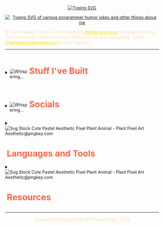 <br>

<p align="center">
    <a href="https://github.com/charliemeyer2000"><img src="https://readme-typing-svg.demolab.com?font=Fira+Code&pause=1000&color=FF6347&center=true&size=50&vCenter=true&repeat=false&width=435&lines=Charlie+Meyer" alt="Typing SVG" /></a>
</p>
<p align="center">
    <a href="https://github.com/charliemeyer2000"><img src="https://readme-typing-svg.demolab.com?font=Fira+Code&pause=1000&color=FFDEAD&center=true&vCenter=true&width=435&lines=building;pnpm dev;kubectl apply -f ingress.yml;Professional Proompter;Late-night+coffee+drinker;$\forall_x \in \mathbb{N}$;:wq;int getRandomNumber(){return 4};display:grid place-content:center;ngrok http 9000" alt="Typing SVG of various programmer humor jokes and other things about me" /></a>
</p>

<p style="color: #FFDEAD">
👋 Hey stranger. Check out my website <a href="https://charliemeyer.xyz" target="_blank" rel="noopener noreferrer" style="color: #FFD700;">charliemeyer.xyz</a> and stay tuned for more cool stuff I'll be churning out through my startup journey. Email <a href="mailto:charlie@charliemeyer.xyz" style="color: #FFD700; " target="_blank" rel="noopener noreferrer">charlie@charliemeyer.xyz</a>  for any inquiries.
</p>

<hr>

<details closed display="flex" align-items="center" color="#FFDEAD">
    <summary >
        <img alt="Whispering..." src="https://media4.giphy.com/media/wIkGlPFEjzy8qykkUJ/giphy.gif?cid=ecf05e47pgs986yvharf6gkk3cp2omjjnu59vi1mswlm4p33&rid=giphy.gif&ct=s" width="60" height="60" style="display: inline-block; vertical-align:-1em">
        <h1 style="display: inline-block; color: #FF6347; border-bottom: none" >Stuff I've Built</h1>
    </summary>
    <div>
        <ul>
            <li><a href="https://hufflo.com" target="_blank" rel="noopener noreferrer" style="color: #FFD700">Hufflo</li>
            <li><a href="https://simpletext.dev" target="_blank" rel="noopener noreferrer" style="color: #FFD700">simpletext</li>
            <li><a href="https://github.com/charliemeyer2000/website" target="_blank" rel="noopener noreferrer" style="color: #FFD700">My personal website</li>
            <li><a href="https://www.youtube.com/watch?v=dQw4w9WgXcQ" target="_blank" rel="noopener noreferrer" style="color: #FFD700;">A Mystery Project🥸</a></li>
        </ul>
    </div>
</details>

<details closed display="flex" align-items="center" color="#FFDEAD">
    <summary >
        <img alt="Whispering..." src="https://media3.giphy.com/media/1hCn9kUdtA65wDSvXI/giphy.gif?cid=6c09b95277f10de8cba9902fa4930da65ee58a426cce53bb&rid=giphy.gif&ct=s" width="60" height="60" style="display: inline-block; vertical-align:-1em">
        <h1 style="display: inline-block; color: #FF6347; border-bottom: none" >Socials</h1>
    </summary>
    <div>
        <ul>
            <li><a href="https://x.com/charliemeyer2000" target="_blank" rel="noopener noreferrer" style="color: #FFD700">Twitter/X</li>
            <li><a href="https://www.linkedin.com/in/charlie-meyer-2000/" target="_blank" rel="noopener noreferrer" style="color: #FFD700">LinkedIn</li>
            <li><a href="https://bsky.app/profile/charliemeyer.xyz" target="_blank" rel="noopener noreferrer" style="color: #FFD700">Bluesky</li>
            <li><a href="mailto:charlie@charliemeyer.xyz" target="_blank" rel="noopener noreferrer" style="color: #FFD700;">Email</a></li>
        </ul>
    </div>
</details>

<!-- <details closed display="flex" align-items="center" color="#FFDEAD">
    <summary>
        <img src="https://media3.giphy.com/media/1hCn9kUdtA65wDSvXI/giphy.gif?cid=6c09b95277f10de8cba9902fa4930da65ee58a426cce53bb&rid=giphy.gif&ct=s" alt="Svg Stock Cute Pastel Aesthetic Pixel Plant Animal - Plant Pixel Art Aesthetic@pngkey.com" width=60 style="vertical-align: -0.79em">
        <h1 style="display: inline-block; color: #FF6347; border-bottom: none; padding-left: 0.2em" >GitHub Stats and Activity </h1>
    </summary>
    <p style="color: #FFDEAD">Check out my GitHub streak! Hopefully when you're reading this it's not zero, but you never know... school is busy sometimes! I'm just getting started with coding, but I hope to upload lots of resources, projects, and other things. </p>
    <br>
    <p align="center">
        <img src="https://github-readme-stats.vercel.app/api?username=charliemeyer2000&amp;show_icons=true&amp;hide=contribs,prs&amp;cache_seconds=86400&amp;theme=dark" alt="bear" data-canonical-src="https://github-readme-stats.vercel.app/api?username=charliemeyer2000&amp;show_icons=true&amp;hide=contribs,prs&amp;cache_seconds=86400&amp;theme=dark" style="max-width: 50%" align="center" >
    </p>
    <p style="color: #FFDEAD">Oh, also check out what i'm listening to! Or, not... I use Apple Music (¯\_(ツ)_/¯) whose API is much more annoying. They make you sign up for a developer program, and access to information is much more limited :( but if i'm listening to Spotify, that's what im listening to!</p>
    <p align="center">
        <img id="example-view" src="https://spotify-github-profile.vercel.app/api/view?uid=charlie.g.meyer&amp;cover_image=true&amp;theme=natemoo-re&amp;show_offline=false&amp;background_color=121212&amp;bar_color=53b14f&amp;bar_color_cover=false">
    </p>

</details> -->

<details closed display="flex" align-items="center" color="#FFDEAD">
    <summary>
        <img src="https://media0.giphy.com/media/t6Kf2qs5fgWiAlOig5/giphy.gif?cid=6c09b952lyqbbxplpsn9zdg4u2k1hw0nr1v57em0q6bye0x0&rid=giphy.gif&ct=s" alt="Svg Stock Cute Pastel Aesthetic Pixel Plant Animal - Plant Pixel Art Aesthetic@pngkey.com" width=60 style="vertical-align: -0.79em">
        <h1 style="display: inline-block; color: #FF6347; border-bottom: none; padding-left: 0.2em"> Languages and Tools </h1>
    </summary>
    <p align="center"> <a href="https://www.w3schools.com/css/" target="_blank" rel="noreferrer"> <img src="https://raw.githubusercontent.com/devicons/devicon/master/icons/css3/css3-original-wordmark.svg" alt="css3" width="40" height="40"/> </a> <a href="https://cloud.google.com" target="_blank" rel="noreferrer"> <img src="https://www.vectorlogo.zone/logos/google_cloud/google_cloud-icon.svg" alt="gcp" width="40" height="40"/> </a> <a href="https://git-scm.com/" target="_blank" rel="noreferrer"> <img src="https://www.vectorlogo.zone/logos/git-scm/git-scm-icon.svg" alt="git" width="40" height="40"/> </a> <a href="https://www.w3.org/html/" target="_blank" rel="noreferrer"> <img src="https://raw.githubusercontent.com/devicons/devicon/master/icons/html5/html5-original-wordmark.svg" alt="html5" width="40" height="40"/> </a> <a href="https://www.java.com" target="_blank" rel="noreferrer"> <img src="https://raw.githubusercontent.com/devicons/devicon/master/icons/java/java-original.svg" alt="java" width="40" height="40"/> </a> <a href="https://developer.mozilla.org/en-US/docs/Web/JavaScript" target="_blank" rel="noreferrer"> <img src="https://raw.githubusercontent.com/devicons/devicon/master/icons/javascript/javascript-original.svg" alt="javascript" width="40" height="40"/> </a> <a href="https://www.linux.org/" target="_blank" rel="noreferrer">  </a> <a href="https://nodejs.org" target="_blank" rel="noreferrer"> <img src="https://raw.githubusercontent.com/devicons/devicon/master/icons/nodejs/nodejs-original-wordmark.svg" alt="nodejs" width="40" height="40"/> </a> <a href="https://pandas.pydata.org/" target="_blank" rel="noreferrer"> </a> </a> <a href="https://www.python.org" target="_blank" rel="noreferrer"> <img src="https://raw.githubusercontent.com/devicons/devicon/master/icons/python/python-original.svg" alt="python" width="40" height="40"/> </a> <img src="https://raw.githubusercontent.com/devicons/devicon/master/icons/react/react-original-wordmark.svg" alt="react" width="40" height="40"/> </a> </a> </a> <a href="https://www.selenium.dev" target="_blank" rel="noreferrer"> <img src="https://raw.githubusercontent.com/detain/svg-logos/780f25886640cef088af994181646db2f6b1a3f8/svg/selenium-logo.svg" alt="selenium" width="40" height="40"/> </a> <a href="https://www.tensorflow.org" target="_blank" rel="noreferrer"> </a>  <a href="https://postman.com" target="_blank" rel="noreferrer"> <img src="https://www.vectorlogo.zone/logos/getpostman/getpostman-icon.svg" alt="postman" width="40" height="40"/> </a> <a href="https://pytorch.org/" target="_blank" rel="noreferrer"> <img src="https://www.vectorlogo.zone/logos/pytorch/pytorch-icon.svg" alt="pytorch" width="40" height="40"/> </a><a href="https://www.typescriptlang.org/" target="_blank" rel="noopener noreferer"><img src="https://cdn.jsdelivr.net/gh/devicons/devicon/icons/typescript/typescript-plain.svg" alt="typescript" width="40" height="40" /></a><a href="https://python.langchain.com/docs/get_started/introduction.html" target="_blank" rel="noopener noreferer"><img src="https://em-content.zobj.net/thumbs/160/apple/155/parrot_1f99c.png" alt="langchain" width="40" height="40" /></a><a href="https://pypi.org/project/chromadb/" target="_blank" rel="noopener noreferer"><img src="https://docs.trychroma.com/img/chroma.png" alt="chromadb"  height="40" /></a><a href="https://www.pinecone.io/" target="_blank" rel="noopener noreferer"><img src="https://seeklogo.com/images/P/pinecone-icon-logo-AF8B5B7F96-seeklogo.com.png" alt="pinecone"  height="40" /></a><a href="https://www.postgresql.org/" target="_blank" rel="noopener noreferer"><img src="https://upload.wikimedia.org/wikipedia/commons/thumb/2/29/Postgresql_elephant.svg/1200px-Postgresql_elephant.svg.png" alt="postgres"  height="40" /></a><a href="https://vercel.com" target="_blank" rel="noreferrer"><img src="https://static-00.iconduck.com/assets.00/vercel-icon-512x449-3422jidz.png" alt="css3" width="40" height="40"/> </a><a href="https://nextjs.org" target="_blank" rel="noreferrer"><img src="https://static-00.iconduck.com/assets.00/nextjs-icon-512x512-y563b8iq.png" alt="css3" width="40" height="40"/> </a><a href="https://sentry.io/welcome" target="_blank" rel="noreferrer"><img src="https://seeklogo.com/images/S/sentry-logo-36928B74C1-seeklogo.com.png" alt="css3" width="40" height="40"/> </a><a href="https://aws.amazon.com" target="_blank" rel="noreferrer"><img src="https://download.logo.wine/logo/Amazon_Web_Services/Amazon_Web_Services-Logo.wine.png" alt="css3" width="60" height="40"/> </a></p>

</details>

<details closed display="flex" align-items="center" color="#FFDEAD">
    <summary>
        <img src="https://media2.giphy.com/media/40a8jFMt0sc73UtpaH/200w.gif?cid=82a1493brpxy3v7hnpn842jcy799r3y76v3kfz9i92q7pgpb&rid=200w.gif&ct=s" alt="Svg Stock Cute Pastel Aesthetic Pixel Plant Animal - Plant Pixel Art Aesthetic@pngkey.com" width=60 style="vertical-align: -0.79em">
        <h1 style="display: inline-block; color: #FF6347; border-bottom: none; padding-left: 0.2em"> Resources </h1>
    </summary>
    <div>
            <img src="https://media1.giphy.com/avatars/palomalightwood/dtPcbxgNtW0y.gif" alt="Yoda" style="display: inline-block; color: #FF6347; border-bottom: none; padding-left: 0.2em" width=60; height=60> 
            <p style="color: #FFDEAD; display: inline-block; vertical-align: 1.7em" > "Always pass on what you have learned." - Yoda </p>
    </div>
    <div>
    <p style="color: #FFDEAD">
    Almost everything I've learned that has been actually applicable to building cool stuff I've learned myself. Here's a non-exhaustive list of stuff I use.
    </p>
    </div>
    <ul>
        <li><h2 style="color: #FFDEAD">YouTube Creators</h2>
        <ul>
            <!-- 
            <li style="display:inline; color: #FFD700"> | </li>
            I would add bars between everythingn but github markdown doesn't style things horizontally for lists.
            -->
            <li style="display:inline"><a href="https://www.youtube.com/@t3dotgg" style="color: #FFD700"target="_blank" rel="noopener noreferrer">Theo/t3.gg</a></li>
            <li style="display:inline"><a href="https://www.youtube.com/@DanAbramov8" style="color: #FFD700"target="_blank" rel="noopener noreferrer">Dan Aramov</a></li>
            <li style="display:inline"><a href="https://www.youtube.com/@bholmesdev" style="color: #FFD700"target="_blank" rel="noopener noreferrer">Ben Holmes</a></li>
            <li style="display:inline"><a href="https://www.youtube.com/@tom7"style="color: #FFD700"target="_blank" rel="noopener noreferrer">Suckerpinch/Tom7</a></li>
            <li style="display:inline"><a href="https://www.youtube.com/@BenEater"style="color: #FFD700"target="_blank" rel="noopener noreferrer">Ben Eater</a></li>
        </ul>
        </li> 
        <li><h2 style="color: #FFDEAD">Helpful Websites/Tools</h2>
        <ul>
            <li style="display:inline"><a href="https://openai.com/blog/chatgpt/"style="color: #FFD700"target="_blank" rel="noopener noreferrer">ChatGPT</a></li>
            <li style="display:inline"><a href="https://claude.ai"style="color: #FFD700"target="_blank" rel="noopener noreferrer">Claude</a></li>
            <li style="display:inline"><a href="https://stackoverflow.com/"style="color: #FFD700"target="_blank" rel="noopener noreferrer">Stack Overflow</a></li>
            <li style="display:inline"><a href="https://www.google.com/"style="color: #FFD700"target="_blank" rel="noopener noreferrer">Google</a></li>
            <li style="display:inline"><a href="https://midjourney.com/home/?callbackUrl=%2Fapp%2F"style="color: #FFD700"target="_blank" rel="noopener noreferrer">MidJourney</a></li>
            <li style="display:inline"><a href="https://aws.amazon.com/cdk/"style="color: #FFD700"target="_blank" rel="noopener noreferrer">AWS + CDK</a></li>
            <li style="display:inline"><a href="https://github.com/markodenic/web-development-resources"style="color: #FFD700"target="_blank" rel="noopener noreferrer">GitHub Repo of WebDev Resources</a></li>
            <li style="display:inline"><a href="https://github.com/"style="color: #FFD700"target="_blank" rel="noopener noreferrer">Git/Github</a></li>
            <li style="display:inline"><a href="https://www.svgrepo.com/"style="color: #FFD700"target="_blank" rel="noopener noreferrer">SVGRepo</a></li>
            <li style="display:inline"><a href="https://www.figma.com/"style="color: #FFD700"target="_blank" rel="noopener noreferrer">Figma</a></li>
        </ul>
        <li><h2 style="color: #FFDEAD">My Workflow</h2>
        <ul>
            <li style="display:inline"><a href="https://cursor.com/"style="color: #FFD700"target="_blank" rel="noopener noreferrer">Cursor</a></li>
            <li style="display:inline"><a href="https://arc.net/"style="color: #FFD700"target="_blank" rel="noopener noreferrer">Arc</a></li>
            <li style="display:inline"> <a href="https://www.figma.com/"style="color: #FFD700"target="_blank" rel="noopener noreferrer">Figma</a></li>
            <li style="display:inline"> <a href="https://www.v0.dev/"style="color: #FFD700"target="_blank" rel="noopener noreferrer">V0</a></li>
            <li style="display:inline"> <a href="https://www.ghostty.org/"style="color: #FFD700"target="_blank" rel="noopener noreferrer">Ghostty</a></li>
            <li style="display:inline"> <a href="https://www.raycast.com/"style="color: #FFD700"target="_blank" rel="noopener noreferrer">Raycast</a></li>
        </ul>
        <li><h2 style="color: #FFDEAD">My Fav Fullstack Tools</h2>
            <ul>
                <li style="display:inline"><a href="https://react.dev/"style="color: #FFD700"target="_blank" rel="noopener noreferrer">React</a></li>
                <li style="display:inline"><a href="https://nextjs.org/"style="color: #FFD700"target="_blank" rel="noopener noreferrer">NextJS</a></li>
                <li style="display:inline"><a href="https://ui.shadcn.com/"style="color: #FFD700"target="_blank" rel="noopener noreferrer">shadcn/ui</a></li>
                <li style="display:inline"><a href="https://vercel.com/"style="color: #FFD700"target="_blank" rel="noopener noreferrer">Vercel</a></li>
                <li style="display:inline"><a href="https://github.com/"style="color: #FFD700"target="_blank" rel="noopener noreferrer">GitHub</a></li>
                <li style="display:inline"><a href="https://sentry.io/welcome/?"style="color: #FFD700"target="_blank" rel="noopener noreferrer">Sentry</a></li>
                <li style="display:inline"><a href="https://aws.amazon.com/cdk/"style="color: #FFD700"target="_blank" rel="noopener noreferrer">AWS + CDK</a></li>
                <li style="display:inline"><a href="https://expo.dev"style="color: #FFD700"target="_blank" rel="noopener noreferrer">Expo</a></li>
            </ul>
        <li><h2 style="color: #FFDEAD">Resources for my Readme</h2>
        <ul>
            <li style="display:inline"><a href="https://github.com/kittinan/spotify-github-profile"style="color: #FFD700"target="_blank" rel="noopener noreferrer">Display Spotify Activity</a></li>
            <li style="display:inline"><a href="https://github.com/anuraghazra/github-readme-stats"style="color: #FFD700"target="_blank" rel="noopener noreferrer">GitHub Readme Stats</a></li>
            <li style="display:inline"><a href="https://github.com/DenverCoder1/readme-typing-svg"style="color: #FFD700"target="_blank" rel="noopener noreferrer">Typing "Animation"</a></li>
            <li style="display:inline"><a href="https://github.com/durgeshsamariya/awesome-github-profile-readme-templates"style="color: #FFD700"target="_blank" rel="noopener noreferrer">Collection of Great Readme's!</a></li>
            <li style="display:inline"><a href="https://giphy.com" style="color: #FFD700"target="_blank" rel="noopener noreferrer">Find Gifs!</a></li>
            <li style="display:inline"><a href="https://gist.github.com/rxaviers/7360908" style="color: #FFD700"target="_blank" rel="noopener noreferrer">Emojis for MD/Copy and Paste</a></li>
    </ul>

</details>

<hr>

<p style="color: #FFDEAD;" align="center"> CopiedRightInFridgeMint © CharlieMeyer 2023</p>

<!--
**charliemeyer2000/charliemeyer2000** is a ✨ _special_ ✨ repository because its `README.md` (this file) appears on your GitHub profile.

Here are some ideas to get you started:

- 🔭 I’m currently working on ...
- 🌱 I’m currently learning ...
- 👯 I’m looking to collaborate on ...
- 🤔 I’m looking for help with ...
- 💬 Ask me about ...
- 📫 How to reach me: ...
- 😄 Pronouns: ...
- ⚡ Fun fact: ...
-->
